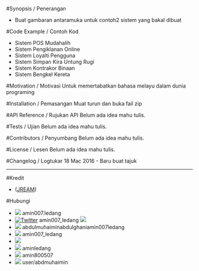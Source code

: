 #Synopsis / Penerangan
* Buat gambaran antaramuka untuk contoh2 sistem yang bakal dibuat

#Code Example / Contoh Kod
* Sistem POS Mudahalih
* Sistem Pengiklanan Online
* Sistem Loyalti Pengguna
* Sistem Simpan Kira Untung Rugi
* Sistem Kontrakor Binaan
* Sistem Bengkel Kereta

#Motivation / Motivasi
Untuk memertabatkan bahasa melayu dalam dunia programing

#Installation / Pemasangan
Muat turun dan buka fail zip

#API Reference / Rujukan API
Belum ada idea mahu tulis.

#Tests / Ujian
Belum ada idea mahu tulis.

#Contributors / Penyumbang
Belum ada idea mahu tulis.

#License / Lesen
Belum ada idea mahu tulis.

#Changelog / Logtukar 
18 Mac 2016 - Baru buat tajuk
___

#Kredit
* ([JREAM])

#Hubungi
* [![](https://cdnjs.cloudflare.com/ajax/libs/topcoat-icons/0.1.0/svg/facebook.svg)][fa-facebook] amin007.ledang
* [![Twitter](https://img.shields.io/twitter/url/http/shields.io.svg?style=social)][fa-twitter] amin007_ledang
 [![](https://cdnjs.cloudflare.com/ajax/libs/topcoat-icons/0.1.0/svg/twitter.svg)][fa-twitter] 
* [![](https://cdnjs.cloudflare.com/ajax/libs/topcoat-icons/0.1.0/svg/googleplus.svg)][fa-google-plus] abdulmuhaiminabdulghaniamin007ledang
* [![](https://cdnjs.cloudflare.com/ajax/libs/topcoat-icons/0.1.0/svg/github.svg)][fa-github] amin007_ledang
* [![](https://cdnjs.cloudflare.com/ajax/libs/foundicons/3.0.0/svgs/fi-social-linkedin.svg)][fa-linkedin] 
* [![](https://cdnjs.cloudflare.com/ajax/libs/foundicons/3.0.0/svgs/fi-social-instagram.svg)][fa-instagram] aminledang
* [![](https://cdnjs.cloudflare.com/ajax/libs/foundicons/3.0.0/svgs/fi-social-skype.svg)][fa-skype] amin800507
* [![](https://cdnjs.cloudflare.com/ajax/libs/foundicons/3.0.0/svgs/fi-social-youtube.svg)][fa-youtube] user/abdmuhaimin

[fa-facebook]: https://www.facebook.com/amin007.ledang
[fa-twitter]: https://www.twitter.com/amin007_ledang
[fa-google-plus]: http://google+.com/abdulmuhaiminabdulghaniamin007ledang
[fa-linkedin]: http://linkedin.com
[fa-github]: http://github.com/amin007
[fa-instagram]: http://instagram.com/aminledang
[fa-skype]: http://skype.com/amin800507
[fa-youtube]: http://youtube.com/user/abdmuhaimin
[JREAM]: https://github.com/JREAM
